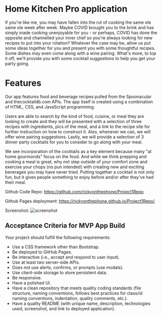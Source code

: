 # Home Kitchen Pro application

If you're like me, you may have fallen into the rut of cooking the same ole same ole week after week. Maybe COVID brought you to the brink and has simply made cooking unenjoyable for you - or perhaps, COVID has done the opposite and channelled your inner chef so you're always looking for new recipes to put into your rotation? Whatever the case may be, allow us put some ideas together for you and present you with some thoughtful recipes. Some dishes may even come along with a wine pairing. What's more, to top it off, we'll provide you with some cocktail suggestions to help you get your party going. 

# Features

Our app features food and beverage recipes pulled from the Spoonacular and thecocktaildb.com APIs. The app itself is created using a combination of HTML, CSS, and JavaScript programming. 

Users are able to search by the kind of food, cuisine, or meal they are looking to create and they will be presented with a selection of three recipes with ingredients, pics of the meal, and a link to the recipe site for further instruction on how to construct it. Also, whenever we can, we will offer wine pairing suggestions. Lastly, we will provide a selection of 3 dinner party cocktails for you to consider to go along with your meal. 

We see incorporation of the cocktails as a key element because many "at home gourmonds" focus on the food. And while we think prepping and cooking a meal is great, why not step outside of your comfort zone and exercise your chops (no pun intended) with creating new and exciting beverages you may have never tried. Putting together a cocktail is not only fun, but it gives people something to enjoy before and/or after they've had their meal. 

Github Code Repo: https://github.com/rickyonthephone/Project1Repo

Github Pages deployment: https://rickyonthephone.github.io/Project1Repo/

Screenshot: ![screenshot]()

## Acceptance Criteria for MVP App Build

Your project should fulfill the following requirements:

* Use a CSS framework other than Bootstrap.
* Be deployed to GitHub Pages.
* Be interactive (i.e., accept and respond to user input).
* Use at least two server-side APIs.
* Does not use alerts, confirms, or prompts (use modals).
* Use client-side storage to store persistent data.
* Be responsive.
* Have a polished UI.
* Have a clean repository that meets quality coding standards (file structure, naming conventions, follows best practices for class/id naming conventions, indentation, quality comments, etc.).
* Have a quality README (with unique name, description, technologies used, screenshot, and link to deployed application).

